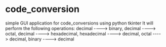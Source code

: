 # code_conversion
simple GUI application for code_conversions using python tkinter
It will perform the following operations:
    decimal ---->  binary,
    decimal ---->  octal,
    decimal ---->  hexadecimal,
    hexadecimal ----> decimal,
    octal ----> decimal,
    binary ----> decimal
